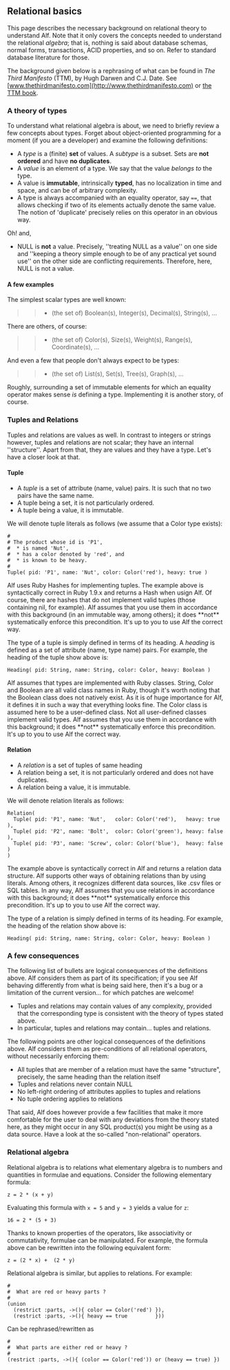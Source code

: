 ## Relational basics

This page describes the necessary background on relational theory to understand Alf. Note that it only covers the concepts needed to understand the relational *algebra*; that is, nothing is said about database schemas, normal forms, transactions, ACID properties, and so on. Refer to standard database literature for those.

The background given below is a rephrasing of what can be found in *The Third Manifesto* (TTM), by Hugh Darwen and C.J. Date. See [www.thethirdmanifesto.com](http://www.thethirdmanifesto.com) or [the TTM book](http://www.amazon.com/Databases-Types-Relational-Model-3rd/dp/0321399420).

### A theory of types

To understand what relational algebra is about, we need to briefly review a few concepts about types. Forget about object-oriented programming for a moment (if you are a developer) and examine the following definitions:

* A *type* is a (finite) **set** of values. A *subtype* is a subset. Sets are **not ordered** and have **no duplicates**.
* A *value* is an element of a type. We say that the value *belongs to* the type.
* A value is **immutable**, intrinsically **typed**, has no localization in time and space, and can be of arbitrary complexity.
* A type is always accompanied with an equality operator, say `==`, that allows checking if two of its elements actually denote the same value. The notion of 'duplicate' precisely relies on this operator in an obvious way.

Oh! and,

* NULL is **not** a value. Precisely, ''treating NULL as a value'' on one side and ''keeping a theory simple enough to be of any practical yet sound use'' on the other side are conflicting requirements. Therefore, here, NULL is not a value. 

#### A few examples

The simplest scalar types are well known: 

>> * (the set of) Boolean(s), Integer(s), Decimal(s), String(s), ...

There are others, of course: 

>> * (the set of) Color(s), Size(s), Weight(s), Range(s), Coordinate(s), ... 

And even a few that people don't always expect to be types: 

>> * (the set of) List(s), Set(s), Tree(s), Graph(s), ...

Roughly, surrounding a set of immutable elements for which an equality operator makes sense *is* defining a type. Implementing it is another story, of course. 

### Tuples and Relations

Tuples and relations are values as well. In contrast to integers or strings however, tuples and relations are not scalar; they have an internal ''structure''. Apart from that, they are values and they have a type. Let's have a closer look at that.

#### Tuple

* A *tuple* is a set of attribute (name, value) pairs. It is such that no two pairs have the same name.
* A tuple being a set, it is not particularly ordered.
* A tuple being a value, it is immutable.

We will denote tuple literals as follows (we assume that a Color type exists):

<pre class="theory"><code class="ruby">#
# The product whose id is 'P1',
#  * is named 'Nut', 
#  * has a color denoted by 'red', and 
#  * is known to be heavy.
#
Tuple( pid: 'P1', name: 'Nut', color: Color('red'), heavy: true )
</code></pre>

<p class="note">Alf uses Ruby Hashes for implementing tuples. The example above is syntactically correct in Ruby 1.9.x and returns a Hash when usign Alf. Of course, there are hashes that do not implement valid tuples (those containing nil, for example). Alf assumes that you use them in accordance with this background (in an immutable way, among others); it does **not** systematically enforce this precondition. It's up to you to use Alf the correct way.<p>

The type of a tuple is simply defined in terms of its heading. A *heading* is defined as a set of attribute (name, type name) pairs. For example, the heading of the tuple show above is:

<pre class="theory"><code class="ruby">Heading( pid: String, name: String, color: Color, heavy: Boolean )</code></pre>

<p class="note">Alf assumes that types are implemented with Ruby classes. String, Color and Boolean are all valid class names in Ruby, though it's worth noting that the Boolean class does not natively exist. As it is of huge importance for Alf, it defines it in such a way that everything looks fine. The Color class is assumed here to be a user-defined class. Not all user-defined classes implement valid types. Alf assumes that you use them in accordance with this background; it does **not** systematically enforce this precondition. It's up to you to use Alf the correct way.<p>

#### Relation

* A *relation* is a set of tuples of same heading
* A relation being a set, it is not particularly ordered and does not have duplicates.
* A relation being a value, it is immutable.

We will denote relation literals as follows:

<pre class="theory"><code class="ruby">Relation(
  Tuple( pid: 'P1', name: 'Nut',   color: Color('red'),   heavy: true  ),
  Tuple( pid: 'P2', name: 'Bolt',  color: Color('green'), heavy: false ),
  Tuple( pid: 'P3', name: 'Screw', color: Color('blue'),  heavy: false )
)</code></pre>

<p class="note">The example above is syntactically correct in Alf and returns a relation data structure. Alf supports other ways of obtaining relations than by using literals. Among others, it recognizes different data sources, like .csv files or SQL tables. In any way, Alf assumes that you use relations in accordance with this background; it does **not** systematically enforce this precondition. It's up to you to use Alf the correct way.<p>

The type of a relation is simply defined in terms of its heading. For example, the heading of the relation show above is:

<pre class="theory"><code class="ruby">Heading( pid: String, name: String, color: Color, heavy: Boolean )</code></pre>

### A few consequences

The following list of bullets are logical consequences of the definitions above. Alf considers them as part of its specification; if you see Alf behaving differently from what is being said here, then it's a bug or a limitation of the current version... for which patches are welcome!

* Tuples and relations may contain values of any complexity, provided that the corresponding type is consistent with the theory of types stated above.
* In particular, tuples and relations may contain... tuples and relations.

The following points are other logical consequences of the definitions above. Alf considers them as pre-conditions of all relational operators, without necessarily enforcing them:

* All tuples that are member of a relation must have the same "structure", precisely, the same heading than the relation itself
* Tuples and relations never contain NULL
* No left-right ordering of attributes applies to tuples and relations
* No tuple ordering applies to relations

That said, Alf does however provide a few facilities that make it more comfortable for the user to deal with any deviations from the theory stated here, as they might occur in any SQL product(s) you might be using as a data source. Have a look at the so-called "non-relational" operators. 

### Relational algebra

Relational algebra is to relations what elementary algebra is to numbers and quantities in formulae and equations. Consider the following elementary formula:

<pre class="theory"><code class="ruby">z = 2 * (x + y)</code></pre>

Evaluating this formula with `x = 5` and `y = 3` yields a value for `z`:

<pre class="theory"><code class="ruby">16 = 2 * (5 + 3)</code></pre>

Thanks to known properties of the operators, like associativity or commutativity, formulae can be manipulated. For example, the formula above can be rewritten into the following equivalent form:

<pre class="theory"><code class="ruby">z = (2 * x) +  (2 * y) </code></pre>

Relational algebra is similar, but applies to relations. For example:

<pre class="theory"><code class="ruby">#
#  What are red or heavy parts ?
#
(union 
  (restrict :parts, ->(){ color == Color('red') }),
  (restrict :parts, ->(){ heavy == true         }))
</code></pre>

Can be rephrased/rewritten as

<pre class="theory"><code class="ruby">#
#  What parts are either red or heavy ?
#
(restrict :parts, ->(){ (color == Color('red')) or (heavy == true) })
</code></pre>

